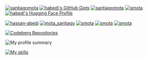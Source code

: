 <a href="https://github.com/habedi?tab=repositories" target="blank"><img align="center" src="https://img.shields.io/badge/-Public Repos-220000?style=for-the-badge&logo=Github&logoColor=white&link=https://github.com/habedi/Projects" alt="santiagomota"/></a>
<a href="https://gist.github.com/habedi" target="_blank">
<img align="center" src="https://img.shields.io/badge/-Public%20Gists-828091?style=for-the-badge&logo=github&logoColor=white&link=https://gist.github.com/habedi" alt="habedi's GitHub Gists"/></a>
<a href="https://github.com/Cirice" target="blank"><img align="center" src="https://img.shields.io/badge/-GitHub Org-a28089?style=for-the-badge&logo=Github&logoColor=white&link=https://github.com/Cirice" alt="santiagomota"/></a>
<a href="https://www.kaggle.com/habedi" target="blank"><img align="center" src="https://img.shields.io/static/v1?style=for-the-badge&message=Kaggle&color=454585&logo=Kaggle&logoColor=20BEFF&label=" alt="smota"/></a>
<a href="https://huggingface.co/habedi" target="_blank">
<img align="center" src="https://img.shields.io/badge/-🤗 Hugging%20Face-919180?style=for-the-badge&logo=Huggingface&logoColor=black&link=https://huggingface.co/habedi" alt="habedi's Hugging Face Profile"/></a>

<a href="https://www.linkedin.com/in/hassan-abedi/" target="blank"><img align="center" src="https://img.shields.io/badge/-LinkedIn-039BE5?style=for-the-badge&logo=Linkedin&logoColor=white&link=https://www.linkedin.com/in/hassan-abedi/" alt="hassan-abedi"/></a>
<a href="https://twitter.com/Hassan_Abedi" target="blank"><img align="center" src="https://img.shields.io/badge/-X/Twitter-A7C0FF?style=for-the-badge&logo=X&logoColor=white&link=https://twitter.com/Hassan_Abedi" alt="mota_santiago"/></a>
<a href="https://medium.com/@habedi" target="blank"><img align="center" src="https://img.shields.io/badge/-medium-7CB342?style=for-the-badge&labelColor=7CB342&logo=Medium&link=https://medium.com/@habedi" alt="smota"/></a>
<a href="https://stackoverflow.com/users/4414921/hassan-abedi" target="blank"><img align="center" src="https://img.shields.io/static/v1?style=for-the-badge&message=Stack+Overflow&color=F58025&logo=Stack+Overflow&logoColor=FFFFFF&label=" alt="smota"/></a>
<a href="https://scholar.google.com/citations?user=s962EzkAAAAJ&hl" target="blank"><img align="center" src="https://img.shields.io/badge/-google scholar-800080?style=for-the-badge&labelColor=800080&logo=Google Scholar&link=https://scholar.google.com/citations?user=s962EzkAAAAJ&hl" alt="smota"/></a>

<a href="https://codeberg.org/habedi" target="_blank">
  <img align="center" src="https://img.shields.io/badge/-Codeberg Repos-0052CC?style=for-the-badge&logo=Codeberg&logoColor=white&link=https://codeberg.org/habedi" alt="Codeberg Repositories"/>
</a>


![My profile summary](https://github-profile-summary-cards.vercel.app/api/cards/profile-details?username=habedi&theme=monokai)
<!-- <a href="https://github.com/anuraghazra/convoychat">
  <img align="center" src="https://github-readme-stats.vercel.app/api/top-langs/?username=habedi&theme=tokyonight&count_private=true&langs_count=8&layout=compact" />
</a> -->

[![My skills](https://skillicons.dev/icons?i=python,java,c,go,bash,linux,processing,powershell,docker,nginx,flask,fastapi,selenium,git,github,githubactions,bitbucket,gitlab,debian,ubuntu,bsd,plan9,jenkins,terraform,kubernetes,emacs,idea,pycharm,clion,regex,maven,stackoverflow,sklearn,pytorch,tensorflow,postgresql,mysql,mongodb,sqlite,aws,azure,raspberrypi,latex,md,unity,godot,copilot&perline=13)](https://skillicons.dev)

<!-- [![Top Langs](https://github-readme-stats.vercel.app/api/top-langs/?username=habedi&layout=compact&exclude_repo=habedi.github.io&langs_count=15&hide=jupyter%20notebook)](https://github.com/habedi/habedi) -->
